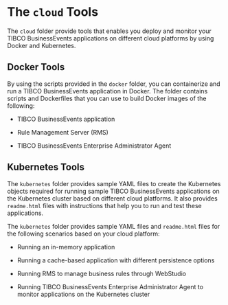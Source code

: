 # The `cloud` Tools

The `cloud` folder provide tools that enables you deploy and monitor your TIBCO BusinessEvents applications on different cloud platforms by using Docker and Kubernetes.   

## Docker Tools

By using the scripts provided in the `docker` folder, you can containerize and run a TIBCO BusinessEvents application in Docker.  The folder contains scripts and Dockerfiles that you can use to build Docker images of the following:

- TIBCO BusinessEvents application

- Rule Management Server (RMS)

- TIBCO BusinessEvents Enterprise Administrator Agent

## Kubernetes Tools

The  `kubernetes` folder provides sample YAML files to create the Kubernetes objects required for running sample TIBCO BusinessEvents applications on the Kubernetes cluster based on different cloud platforms. It also provides `readme.html` files with instructions that help you to run and test these applications. 

The  `kubernetes` folder provides sample YAML files and `readme.html` files for the following scenarios based on your cloud platform:

- Running an in-memory application

- Running a cache-based application with different persistence options

- Running RMS to manage business rules through WebStudio

- Running TIBCO BusinessEvents Enterprise Administrator Agent to monitor applications on the Kubernetes cluster


